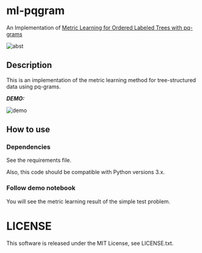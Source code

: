 # ml-pqgram

An Implementation of [Metric Learning for Ordered Labeled Trees with pq-grams](https://arxiv.org/abs/2003.03960)


![abst](https://user-images.githubusercontent.com/9132856/68642934-f428e780-0552-11ea-97b2-8bf05a2c5689.png)

## Description

This is an implementation of the metric learning method for tree-structured data using pq-grams.
 
***DEMO:***
 
![demo](https://user-images.githubusercontent.com/9132856/76282261-8d39f600-62da-11ea-8d85-9a8a5e84bd3e.gif) 



## How to use

### Dependencies

See the requirements file.

Also, this code should be compatible with Python versions 3.x.

### Follow demo notebook

You will see the metric learning result of the simple test problem.


# LICENSE
 This software is released under the MIT License, see LICENSE.txt.